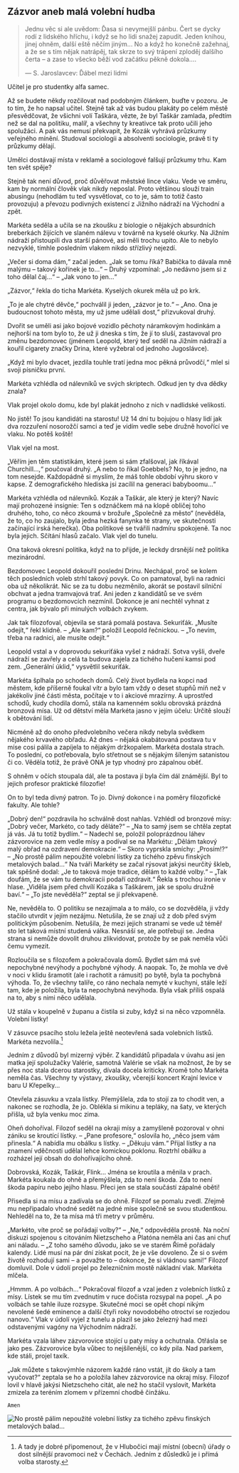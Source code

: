 ## Zázvor aneb malá volební hudba

> Jednu věc si ale uvědom: Ďasa si nevymejšlí pánbu. Čert se dycky rodí z lidského hříchu, i když se ho lidi snažej zapudit. Jeden knihou, jinej ohněm, další eště něčím jiným... No a když ho konečně zažehnaj, a že se s tím nějak natrápěj, tak skrze to svý trápení zploděj dalšího čerta – a zase to všecko běží vod začátku pěkně dokola....
>
> — S. Jaroslavcev: Ďábel mezi lidmi

Učitel je pro studentky alfa samec.

Až se budete někdy rozčilovat nad podobným článkem, buďte v pozoru. Je to tím, že ho napsal učitel. Stejně tak až vás budou plakáty po celém městě přesvědčovat, že všichni volí Taškára, vězte, že byl Taškár zamlada, předtím než se dal na politiku, malíř, a všechny ty kreativce tak proto učili jeho spolužáci. A pak vás nemusí překvapit, že Kozák vyhrává průzkumy veřejného mínění. Studoval sociologii a absolventi sociologie, právě ti ty průzkumy dělají.

Umělci dostávají místa v reklamě a sociologové falšují průzkumy trhu. Kam ten svět spěje?

Stejně tak není důvod, proč důvěřovat městské lince vlaku. Vede ve směru, kam by normální člověk vlak nikdy neposlal. Proto většinou slouží train abusingu (nehodlám tu teď vysvětlovat, co to je, sám to totiž často provozuju) a převozu podivných existencí z Jižního nádraží na Východní a zpět.

Markéta seděla a učila se na zkoušku z biologie o nějakých absurdních breberkách žijících ve slaném nálevu v továrně na kyselé okurky. Na Jižním nádraží přistoupili dva starší pánové, asi měli trochu upito. Ale to nebylo nezvyklé, tímhle posledním vlakem nikdo střízlivý nejezdí.

„Večer si doma dám,“ začal jeden. „Jak se tomu říká? Babička to dávala mně malýmu – takový kořínek je to...“ – Druhý vzpomínal: „Jo nedávno jsem si z toho dělal čaj...“ – „Jak vono to jen...“

„Zázvor,“ řekla do ticha Markéta. Kyselých okurek měla už po krk.

„To je ale chytré děvče,“ pochválil ji jeden, „zázvor je to.“ – „Ano. Ona je budoucnost tohoto města, my už jsme udělali dost,“ přizvukoval druhý.

Dvořit se uměli asi jako bojové vozidlo pěchoty náramkovým hodinkám a nejhorší na tom bylo to, že už ji dneska s tím, že jí to sluší, zastavoval pro změnu bezdomovec (jménem Leopold, který teď seděl na Jižním nádraží a kouřil cigarety značky Drina, které vyžebral od jednoho Jugoslávce).

„Když mi bylo dvacet, jezdila touhle tratí jedna moc pěkná průvodčí,“ mlel si svoji písničku první.

Markéta vzhlédla od nálevníků ve svých skriptech. Odkud jen ty dva dědky znala?

Vlak projel okolo domu, kde byl plakát jednoho z nich v nadlidské velikosti.

No jistě! To jsou kandidáti na starostu! Už 14 dní tu bojujou o hlasy lidí jak dva rozzuření nosorožčí samci a teď je vidím vedle sebe družně hovořící ve vlaku. No potěš koště!

Vlak vjel na most.

„Věřím jen těm statistikám, které jsem si sám zfalšoval, jak říkával Churchill…,“ poučoval druhý. „A nebo to říkal Goebbels? No, to je jedno, na tom nesejde. Každopádně si myslím, že máš tohle období výhru skoro v kapse. Z demografického hlediska jsi zacílil na generaci babyboomu…“

Markéta vzhlédla od nálevníků. Kozák a Taškár, ale který je který? Navíc mají prohozené insignie: Ten s odznáčkem má na klopě obličej toho druhého, toho, co něco zkoumá v brožuře „Společně za město“ (nevěděla, že to, co ho zaujalo, byla jedna hezká fanynka té strany, ve skutečnosti začínající irská herečka). Oba politikové se tvářili nadmíru spokojeně. Ta noc byla jejich. Sčítání hlasů začalo. Vlak vjel do tunelu.

Ona taková okresní politika, když na to přijde, je leckdy drsnější než politika mezinárodní.

Bezdomovec Leopold dokouřil poslední Drinu. Nechápal, proč se kolem těch posledních voleb strhl takový povyk. Co on pamatoval, byli na radnici oba už několikrát. Nic se za tu dobu nezměnilo, akorát se postavil silniční obchvat a jedna tramvajová trať. Ani jeden z kandidátů se ve svém programu o bezdomovcích nezmínil. Dokonce je ani nechtěl vyhnat z centra, jak bývalo při minulých volbách zvykem.

Jak tak filozofoval, objevila se stará pomalá postava. Sekuriťák. „Musíte odejít,“ řekl klidně. – „Ale kam?“ položil Leopold řečnickou. – „To nevím, třeba na radnici, ale musíte odejít.“

Leopold vstal a v doprovodu sekuriťáka vyšel z nádraží. Sotva vyšli, dveře nádraží se zavřely a celá ta budova zajela za tichého hučení kamsi pod zem. „Generální úklid,“ vysvětlil sekuriťák.

Markéta šplhala po schodech domů. Celý život bydlela na kopci nad městem, kde příšerně foukal vítr a bylo tam vždy o deset stupňů míň než v jakékoliv jiné části města, počítaje v to i akciové mrazírny. A uprostřed schodů, kudy chodila domů, stála na kamenném soklu obrovská prázdná bronzová mísa. Už od dětství měla Markéta jasno v jejím účelu: Určitě slouží k obětování lidí.

Nicméně až do onoho předvolebního večera nikdy nebyla svědkem nějakého krvavého obřadu. Až dnes – nějaká okabátovaná postava tu v míse cosi pálila a zapíjela to nějakým držkopalem. Markéta dostala strach. To poslední, co potřebovala, bylo střetnout se s nějakým šíleným satanistou či co. Věděla totiž, že právě ONA je typ vhodný pro zápalnou oběť.

S ohněm v očích stoupala dál, ale ta postava jí byla čím dál známější. Byl to jejich profesor praktické filozofie!

On to byl teda divný patron. To jo. Divný dokonce i na poměry filozofické fakulty. Ale tohle?

„Dobrý den!“ pozdravila ho schválně dost nahlas. Vzhlédl od bronzové mísy: „Dobrý večer, Markéto, co tady děláte?“ – „Na to samý jsem se chtěla zeptat já vás. Já tu totiž bydlím.“ – Nadechl se, položil poloprázdnou láhev zázvorovice na zem vedle mísy a podíval se na Markétu: „Dělám takový malý obřad na ozdravení demokracie.“ – Skoro vyprskla smíchy: „Prosím!?“ – „No prostě pálim nepoužité volební lístky za tichého zpěvu finských metalových balad…“ Na tváři Markéty se začal rýsovat jakýsi neurčitý škleb, tak spěšně dodal: „Je to taková moje tradice, dělám to každé volby.“ – „Tak doufám, že se vám tu demokracii podaří ozdravit.“ Řekla s trochou ironie v hlase. „Viděla jsem před chvílí Kozáka s Taškárem, jak se spolu družně baví.“ – „To jste nevěděla?“ zeptal se jí překvapeně.

Ne, nevěděla to. O politiku se nezajímala a to málo, co se dozvěděla, ji vždy stačilo utvrdit v jejím nezájmu. Netušila, že se znají už z dob před svým politickým působením. Netušila, že mezi jejich stranami se vede už téměř sto let taková místní studená válka. Nesnáší se, ale potřebují se. Jedna strana si nemůže dovolit druhou zlikvidovat, protože by se pak neměla vůči čemu vymezit.

Rozloučila se s filozofem a pokračovala domů. Bydlet sám má své nepochybné nevýhody a pochybné výhody. A naopak. To, že mohla ve dvě v noci v klidu šramotit (ale i rachotit a rámusit) po bytě, byla ta pochybná výhoda. To, že všechny talíře, co ráno nechala nemyté v kuchyni, stále leží tam, kde je položila, byla ta nepochybná nevýhoda. Byla však příliš ospalá na to, aby s nimi něco udělala.

Už stála v koupelně v županu a čistila si zuby, když si na něco vzpomněla. Volební lístky!

V zásuvce psacího stolu ležela ještě neotevřená sada volebních lístků. Markéta nezvolila.[^z2]

Jedním z důvodů byl mizerný výběr. Z kandidátů připadala v úvahu asi jen matka její spolužačky Valérie, samotná Valérie se však na možnost, že by se přes noc stala dcerou starostky, dívala docela kriticky. Kromě toho Markéta neměla čas. Všechny ty výstavy, zkoušky, včerejší koncert Krajní levice v baru U Křepelky…

Otevřela zásuvku a vzala lístky. Přemýšlela, zda to stojí za to chodit ven, a nakonec se rozhodla, že jo. Oblékla si mikinu a tepláky, na šaty, ve kterých přišla, už byla venku moc zima.

Oheň dohoříval. Filozof seděl na okraji mísy a zamyšleně pozoroval v ohni zániku se kroutící lístky. – „Pane profesore,“ oslovila ho, „něco jsem vám přinesla.“ A nabídla mu obálku s lístky. – „Děkuju vám.“ Přijal lístky a na znamení vděčnosti udělal lehce komickou poklonu. Roztrhl obálku a rozházel její obsah do dohořívajícího ohně.

Dobrovská, Kozák, Taškár, Flink… Jména se kroutila a měnila v prach. Markéta koukala do ohně a přemýšlela, zda to není škoda. Zda to není škoda papíru nebo jejího hlasu. Přeci jen se stala součástí zápalné oběti!

Přisedla si na mísu a zadívala se do ohně. Filozof se pomalu zvedl. Zřejmě mu nepřipadalo vhodné sedět na jedné míse společně se svou studentkou. Nehleděl na to, že ta mísa má tři metry v průměru.

„Markéto, víte proč se pořádají volby?“ – „Ne,“ odpověděla prostě. Na noční diskuzi spojenou s citováním Nietzscheho a Platóna neměla ani čas ani chuť ani náladu. – „Z toho samého důvodu, jako se ve starém Římě pořádaly kalendy. Lidé musí na pár dní získat pocit, že je vše dovoleno. Že si o svém životě rozhodují sami – a považte to – dokonce, že si vládnou sami!“ Filozof domluvil. Dole v údolí projel po železničním mostě nákladní vlak. Markéta mlčela.

„Hmmm. A po volbách…“ Pokračoval filozof a vzal jeden z volebních lístků z mísy. Lístek se mu tím zvednutím v ruce dočista rozsypal na popel. „A po volbách se tahle iluze rozsype. Skutečné moci se opět chopí nikým nevolené šedé eminence a další čtyři roky novodobého otroctví se rozjedou nanovo.“ Vlak v údolí vyjel z tunelu a plazil se jako železný had mezi odstavenými vagóny na Východním nádraží.

Markéta vzala láhev zázvorovice stojící u paty mísy a ochutnala. Otřásla se jako pes. Zázvorovice byla vůbec to nejšílenější, co kdy pila. Nad parkem, kde stáli, projel taxík.

„Jak můžete s takovýmhle názorem každé ráno vstát, jít do školy a tam vyučovat?“ zeptala se ho a položila lahev zázvorovice na okraj mísy. Filozof lovil v hlavě jakýsi Nietzscheho citát, ale než ho stačil vyslovit, Markéta zmizela za teréním zlomem v přízemní chodbě činžáku.

`Amen`

[^z2]: A tady je dobré připomenout, že v Hlubočici mají místní (obecní) úřady o dost silnější pravomoci než v Čechách. Jedním z důsledků je i přímá volba starosty.

![No prostě pálim nepoužité volební lístky za tichého zpěvu finských metalových balad…](obrazky/nahled_04.jpg)
